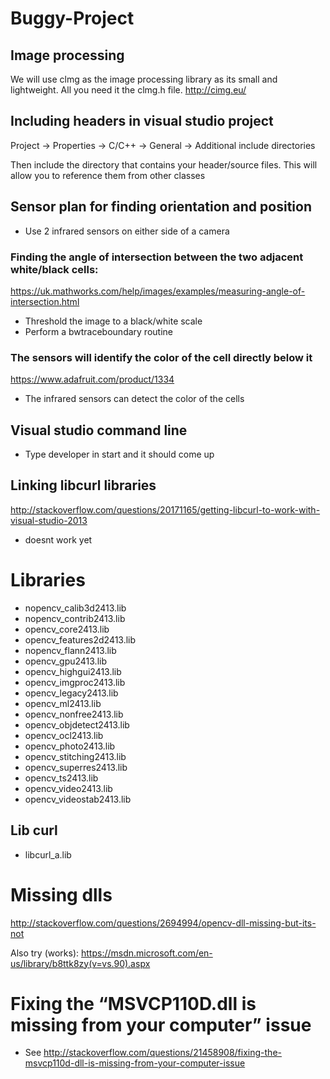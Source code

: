 # Buggy-Project

## Image processing
We will use clmg as the image processing library as its small and lightweight. All you need it the clmg.h file.
http://cimg.eu/

## Including headers in visual studio project
Project -> Properties -> C/C++ -> General -> Additional include directories

Then include the directory that contains your header/source files. This will allow you to reference them from other classes

## Sensor plan for finding orientation and position
- Use 2 infrared sensors on either side of a camera

### Finding the angle of intersection between the two adjacent white/black cells:
https://uk.mathworks.com/help/images/examples/measuring-angle-of-intersection.html
- Threshold the image to a black/white scale
- Perform a bwtraceboundary routine

### The sensors will identify the color of the cell directly below it
https://www.adafruit.com/product/1334
- The infrared sensors can detect the color of the cells


## Visual studio command line
- Type developer in start and it should come up

## Linking libcurl libraries
http://stackoverflow.com/questions/20171165/getting-libcurl-to-work-with-visual-studio-2013
- doesnt work yet


# Libraries
- nopencv_calib3d2413.lib
- nopencv_contrib2413.lib
- opencv_core2413.lib
- opencv_features2d2413.lib
- nopencv_flann2413.lib
- opencv_gpu2413.lib
- opencv_highgui2413.lib
- opencv_imgproc2413.lib
- opencv_legacy2413.lib
- opencv_ml2413.lib
- opencv_nonfree2413.lib
- opencv_objdetect2413.lib
- opencv_ocl2413.lib
- opencv_photo2413.lib
- opencv_stitching2413.lib
- opencv_superres2413.lib
- opencv_ts2413.lib
- opencv_video2413.lib
- opencv_videostab2413.lib

## Lib curl
- libcurl_a.lib

# Missing dlls
http://stackoverflow.com/questions/2694994/opencv-dll-missing-but-its-not

Also try (works):
https://msdn.microsoft.com/en-us/library/b8ttk8zy(v=vs.90).aspx

# Fixing the “MSVCP110D.dll is missing from your computer” issue
- See http://stackoverflow.com/questions/21458908/fixing-the-msvcp110d-dll-is-missing-from-your-computer-issue
